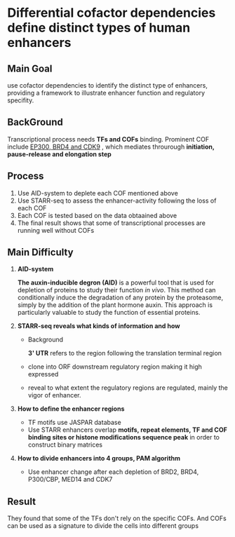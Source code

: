 # Differential cofactor dependencies define distinct types of human enhancers

## Main Goal

use cofactor dependencies to identify the distinct type of enhancers, providing a framework 
to illustrate enhancer function and regulatory specifity.

## BackGround

Transcriptional process needs **TFs and COFs** binding. Prominent COF include <u>EP300, BRD4 and CDK9</u>
, which mediates throurough **initiation, pause-release and elongation step**

## Process

1. Use AID-system to deplete each COF mentioned above
2. Use STARR-seq to assess the enhancer-activity following the loss of each COF
3. Each COF is tested based on the data obtaained above
4. The final result shows that some of transcriptional processes are running well without COFs

## Main Difficulty
1. **AID-system**

   **The auxin-inducible degron (AID)** is a powerful tool that is used for depletion of proteins to study their function *in vivo*. This method can conditionally induce the degradation of any protein by the proteasome, simply by the addition of the plant hormone auxin. This approach is particularly valuable to study the function of essential proteins.

2. **STARR-seq reveals what kinds of information and how**

   - Background

     **3' UTR** refers to the region following the translation terminal region

   - clone into ORF downstream regulatory region making it high expressed

   - reveal to what extent the regulatory regions are regulated, mainly the vigor of enhancer.

3. **How to define the enhancer regions**

   - TF motifs use JASPAR database
   - Use STARR enhancers overlap **motifs, repeat elements, TF and COF binding sites or histone modifications sequence peak** in order to construct binary matrices

4. **How to divide enhancers into 4 groups, PAM algorithm**

   - Use enhancer change after each depletion of BRD2, BRD4, P300/CBP, MED14 and CDK7

## Result

They found that some of the TFs don't rely on the specific COFs. And COFs can be used as a signature to divide the cells into different groups
